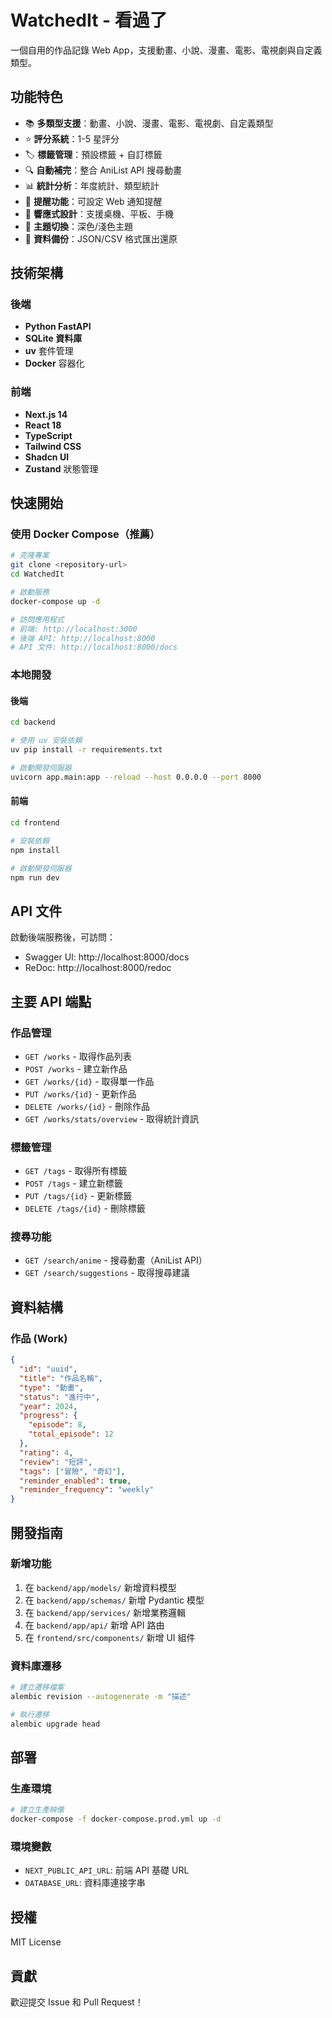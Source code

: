# WatchedIt - 看過了

一個自用的作品記錄 Web App，支援動畫、小說、漫畫、電影、電視劇與自定義類型。

## 功能特色

- 📚 **多類型支援**：動畫、小說、漫畫、電影、電視劇、自定義類型
- ⭐ **評分系統**：1-5 星評分
- 🏷️ **標籤管理**：預設標籤 + 自訂標籤
- 🔍 **自動補完**：整合 AniList API 搜尋動畫
- 📊 **統計分析**：年度統計、類型統計
- 🔔 **提醒功能**：可設定 Web 通知提醒
- 📱 **響應式設計**：支援桌機、平板、手機
- 🌙 **主題切換**：深色/淺色主題
- 💾 **資料備份**：JSON/CSV 格式匯出還原

## 技術架構

### 後端
- **Python FastAPI**
- **SQLite 資料庫**
- **uv** 套件管理
- **Docker** 容器化

### 前端
- **Next.js 14**
- **React 18**
- **TypeScript**
- **Tailwind CSS**
- **Shadcn UI**
- **Zustand** 狀態管理

## 快速開始

### 使用 Docker Compose（推薦）

```bash
# 克隆專案
git clone <repository-url>
cd WatchedIt

# 啟動服務
docker-compose up -d

# 訪問應用程式
# 前端: http://localhost:3000
# 後端 API: http://localhost:8000
# API 文件: http://localhost:8000/docs
```

### 本地開發

#### 後端

```bash
cd backend

# 使用 uv 安裝依賴
uv pip install -r requirements.txt

# 啟動開發伺服器
uvicorn app.main:app --reload --host 0.0.0.0 --port 8000
```

#### 前端

```bash
cd frontend

# 安裝依賴
npm install

# 啟動開發伺服器
npm run dev
```

## API 文件

啟動後端服務後，可訪問：
- Swagger UI: http://localhost:8000/docs
- ReDoc: http://localhost:8000/redoc

## 主要 API 端點

### 作品管理
- `GET /works` - 取得作品列表
- `POST /works` - 建立新作品
- `GET /works/{id}` - 取得單一作品
- `PUT /works/{id}` - 更新作品
- `DELETE /works/{id}` - 刪除作品
- `GET /works/stats/overview` - 取得統計資訊

### 標籤管理
- `GET /tags` - 取得所有標籤
- `POST /tags` - 建立新標籤
- `PUT /tags/{id}` - 更新標籤
- `DELETE /tags/{id}` - 刪除標籤

### 搜尋功能
- `GET /search/anime` - 搜尋動畫（AniList API）
- `GET /search/suggestions` - 取得搜尋建議

## 資料結構

### 作品 (Work)
```json
{
  "id": "uuid",
  "title": "作品名稱",
  "type": "動畫",
  "status": "進行中",
  "year": 2024,
  "progress": {
    "episode": 8,
    "total_episode": 12
  },
  "rating": 4,
  "review": "短評",
  "tags": ["冒險", "奇幻"],
  "reminder_enabled": true,
  "reminder_frequency": "weekly"
}
```

## 開發指南

### 新增功能
1. 在 `backend/app/models/` 新增資料模型
2. 在 `backend/app/schemas/` 新增 Pydantic 模型
3. 在 `backend/app/services/` 新增業務邏輯
4. 在 `backend/app/api/` 新增 API 路由
5. 在 `frontend/src/components/` 新增 UI 組件

### 資料庫遷移
```bash
# 建立遷移檔案
alembic revision --autogenerate -m "描述"

# 執行遷移
alembic upgrade head
```

## 部署

### 生產環境
```bash
# 建立生產映像
docker-compose -f docker-compose.prod.yml up -d
```

### 環境變數
- `NEXT_PUBLIC_API_URL`: 前端 API 基礎 URL
- `DATABASE_URL`: 資料庫連接字串

## 授權

MIT License

## 貢獻

歡迎提交 Issue 和 Pull Request！
